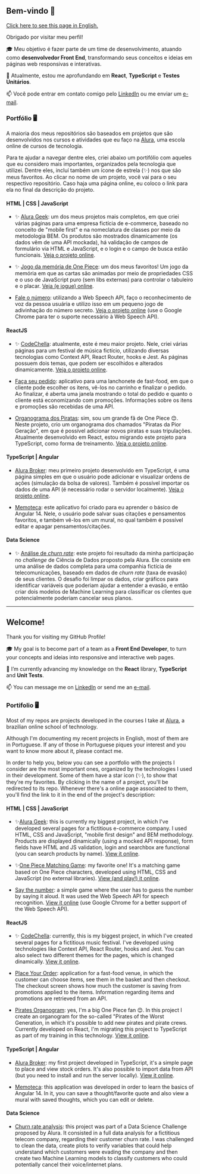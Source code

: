 ## Bem-vindo 👋

[Click here to see this page in English.](#welcome)

Obrigado por visitar meu perfil! 

🎓 Meu objetivo é fazer parte de um time de desenvolvimento, atuando como **desenvolvedor Front End**, transformando seus conceitos e ideias em páginas web responsivas e interativas. 

🌱 Atualmente, estou me aprofundando em **React**, **TypeScript** e **Testes Unitários**.

📫 Você pode entrar em contato comigo pelo  [LinkedIn](https://www.linkedin.com/in/zingarelli/) ou me enviar um [e-mail](mailto:zingarelli.m@gmail.com). 

### Portfólio 🖥️

A maioria dos meus repositórios são baseados em projetos que são desenvolvidos nos cursos e atividades que eu faço na [Alura](https://www.alura.com.br), uma escola online de cursos de tecnologia.

Para te ajudar a navegar dentre eles, criei abaixo um portifólio com aqueles que eu considero mais importantes, organizados pela tecnologia que utilizei. Dentre eles, incluí também um ícone de estrela (✨) nos que são meus favoritos. Ao clicar no nome de um projeto, você vai para o seu respectivo repositório. Caso haja uma página online, eu coloco o link para ela no final da descrição do projeto.

#### HTML | CSS | JavaScript

- ✨ [Alura Geek](https://github.com/zingarelli/alurageek): um dos meus projetos mais completos, em que criei várias páginas para uma empresa fictícia de e-commerce, baseado no conceito de "mobile first" e na nomeclatura de classes por meio da metodologia BEM. Os produtos são mostrados dinamicamente (os dados vêm de uma API mockada), há validação de campos de formulário via HTML e JavaScript, e o login e o campo de busca estão funcionais.  [Veja o projeto online](https://zingarelli.github.io/alurageek/). 

- ✨ [Jogo da memória de One Piece](https://github.com/zingarelli/desafios-bootcamp-TQI-DIO/tree/main/JavaScript): um dos meus favoritos! Um jogo da memória em que as cartas são animadas por meio de propriedades CSS e o uso de JavaScript puro (sem libs externas) para controlar o tabuleiro e o placar. [Veja (e jogue) online](https://bootcamp-tqi-dio-javascript.vercel.app).

- [Fale o número](https://github.com/zingarelli/say-the-secret-number): utilizando a Web Speech API, faço o  reconhecimento de voz da pessoa usuária e utilizo isso em um pequeno jogo de adivinhação do número secreto. [Veja o projeto online](https://zingarelli.github.io/say-the-secret-number/) (use o Google Chrome para ter o suporte necessário à Web Speech API).

#### ReactJS

- ✨ [CodeChella](https://github.com/zingarelli/codechella): atualmente, este é meu maior projeto. Nele, criei várias páginas para um festival de música fictício, utilizando diversas tecnologias como Context API, React Router, hooks e Jest. As páginas possuem dois temas, que podem ser escolhidos e alterados dinamicamente. [Veja o projeto online](https://codechella-puce.vercel.app).

- [Faça seu pedido](https://github.com/zingarelli/place-your-order): aplicativo para uma lanchonete de fast-food, em que o cliente pode escolher os itens, vê-los no carrinho e finalizar o pedido. Ao finalizar, é aberta uma janela mostrando o total do pedido e quanto o cliente está economizando com promoções. Informações sobre os itens e promoções são recebidas de uma API.

- [Organograma dos Piratas](https://github.com/zingarelli/one-piece-worst-gen-chart): sim, sou um grande fã de One Piece 😊. Neste projeto, crio um organograma dos chamados "Piratas da Pior Geração", em que é possível adicionar novos piratas e suas tripulações. Atualmente desenvolvido em React, estou migrando este projeto para TypeScript, como forma de treinamento. [Veja o projeto online](https://one-piece-worst-gen-chart.vercel.app).

#### TypeScript | Angular

- [Alura Broker](https://github.com/zingarelli/alura-broker): meu primeiro projeto desenvolvido em TypeScript, é uma página simples em que o usuário pode adicionar e visualizar ordens de ações (simulação da bolsa de valores). Também é possível importar os dados de uma API (é necessário rodar o servidor localmente). [Veja o projeto online](https://zingarelli.github.io/alura-broker/app/dist/index.html).

- [Memoteca](https://github.com/zingarelli/memoteca): este aplicativo foi criado para eu aprender o básico de Angular 14. Nele, o usuário pode salvar suas citações e pensamentos favoritos, e também vê-los em um mural, no qual também é possível editar e apagar pensamentos/citações.

#### Data Science

- ✨ [Análise de *churn rate*](https://github.com/zingarelli/Alura_Voz-Data_Science_Challenge): este projeto foi resultado da minha participação no *challenge* de Ciência de Dados proposto pela Alura. Ele consiste em uma análise de dados completa para uma companhia fictícia de telecomunicações, baseado em dados de *churn rate* (taxa de evasão) de seus clientes. O desafio foi limpar os dados, criar gráficos para identificar variáveis que poderiam ajudar a entender a evasão, e então criar dois modelos de Machine Learning para classificar os clientes que potencialmente poderiam cancelar seus planos.

---

## Welcome!

Thank you for visiting my GitHub Profile! 

🎓 My goal is to become part of a team as a **Front End Developer**, to turn your concepts and ideias into responsive and interactive web pages. 

🌱 I’m currently advancing my knowledge on the **React** library, **TypeScript** and **Unit Tests**.

📫 You can message me on [LinkedIn](https://www.linkedin.com/in/zingarelli/) or send me an [e-mail](mailto:zingarelli.m@gmail.com). 

### Portifolio 🖥️

Most of my repos are projects developed in the courses I take at [Alura](https://www.alura.com.br), a brazilian online school of technology. 

Although I'm documenting my recent projects in English, most of them are in Portuguese. If any of those in Portuguese piques your interest and you want to know more about it, please contact me.

In order to help you, below you can see a portfolio with the projects I consider are the most important ones, organized by the technologies I used in their development. Some of them have a star icon (✨), to show that they're my favorites. By clicking in the name of a project, you'll be redirected to its repo. Whenever there's a online page associated to them, you'll find the link to it in the end of the project's description:

#### HTML | CSS | JavaScript

- ✨[Alura Geek](https://github.com/zingarelli/alurageek): this is currently my biggest project, in which I've developed several pages for a fictitious e-commerce company. I used HTML, CSS and JavaScript, "mobile first design" and BEM methodology. Products are displayed dinamically (using a mocked API response), form fields have HTML and JS validation, login and searchbox are functional (you can search products by name).  [View it online](https://zingarelli.github.io/alurageek/). 

- ✨[One Piece Matching Game](https://github.com/zingarelli/desafios-bootcamp-TQI-DIO/tree/main/JavaScript): my favorite one! It's a matching game based on One Piece characters, developed using HTML, CSS and JavaScript (no external libraries). [View (and play!) it online](https://bootcamp-tqi-dio-javascript.vercel.app).

- [Say the number](https://github.com/zingarelli/say-the-secret-number): a simple game where the user has to guess the number by saying it aloud. It was used the Web Speech API for speech recognition. [View it online](https://zingarelli.github.io/say-the-secret-number/) (use Google Chrome for a better support of the Web Speech API).

#### ReactJS

- ✨ [CodeChella](https://github.com/zingarelli/codechella): currently, this is my biggest project, in which I've created several pages for a fictitious music festival. I've developed using technologies like Context API, React Router, hooks and Jest. You can also select two different themes for the pages, which is changed dinamically. [View it online](https://codechella-puce.vercel.app).

- [Place Your Order](https://github.com/zingarelli/place-your-order): application for a fast-food venue, in which the customer can choose items, see them in the basket and then checkout. The checkout screen shows how much the customer is saving from promotions applied to the items. Information regarding items and promotions are retrieved from an API.

- [Pirates Organogram](https://github.com/zingarelli/one-piece-worst-gen-chart): yes, I'm a big One Piece fan 😊. In this project I create an organogram for the so-called "Pirates of the Worst Generation, in which it's possible to add new pirates and pirate crews. Currently developed on React, I'm migrating this project to TypeScript as part of my training in this technology. [View it online](https://one-piece-worst-gen-chart.vercel.app).

#### TypeScript | Angular

- [Alura Broker](https://github.com/zingarelli/alura-broker): my first project developed in TypeScript, it's a simple page to place and view stock orders. It's also possible to import data from API (but you need to install and run the server locally). [View it online](https://zingarelli.github.io/alura-broker/app/dist/index.html).

- [Memoteca](https://github.com/zingarelli/memoteca): this application was developed in order to learn the basics of Angular 14. In it, you can save a thought/favorite quote and also view a mural with saved thoughts, which you can edit or delete.

#### Data Science

- [Churn rate analysis](https://github.com/zingarelli/Alura_Voz-Data_Science_Challenge): this project was part of a Data Science Challenge proposed by Alura. It consisted in a full data analysis for a fictitious telecom company, regarding their customer churn rate. I was challenged to clean the data, create plots to verify variables that could help understand which customers were evading the company and then create two Machine Learning models to classify customers who could potentially cancel their voice/internet plans.
